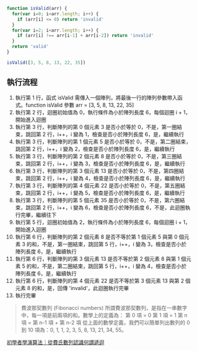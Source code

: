 ``` js
function isValid(arr) {
  for(var i=0; i<arr.length; i++) {
    if (arr[i] <= 0) return 'invalid'
  }
  for(var i=2; i<arr.length; i++) {
    if (arr[i] !== arr[i-1] + arr[i-2]) return 'invalid'
  }
  return 'valid'
}

isValid([3, 5, 8, 13, 22, 35])
```

## 執行流程
1. 執行第 1 行，函式 isValid 需傳入一個陣列，將最後一行的陣列參數帶入函式。function isValid 參數 arr = [3, 5, 8, 13, 22, 35]
2. 執行第 2 行，迴圈初始值為 0，執行條件為小於陣列長度 6，每個迴圈 i + 1，開始進入迴圈
3. 執行第 3 行，判斷陣列的第 0 個元素 3 是否小於等於 0，不是，第一圈結束，跳回第 2 行，i++，i 變為 1，檢查是否小於陣列長度 6，是，繼續執行
4. 執行第 3 行，判斷陣列的第 1 個元素 5 是否小於等於 0，不是，第二圈結束，跳回第 2 行，i++，i 變為 2，檢查是否小於陣列長度 6，是，繼續執行
5. 執行第 3 行，判斷陣列的第 2 個元素 8 是否小於等於 0，不是，第三圈結束，跳回第 2 行，i++，i 變為 3，檢查是否小於陣列長度 6，是，繼續執行
6. 執行第 3 行，判斷陣列的第 3 個元素 13 是否小於等於 0，不是，第四圈結束，跳回第 2 行，i++，i 變為 4，檢查是否小於陣列長度 6，是，繼續執行
7. 執行第 3 行，判斷陣列的第 4 個元素 22 是否小於等於 0，不是，第五圈結束，跳回第 2 行，i++，i 變為 5，檢查是否小於陣列長度 6，是，繼續執行
8. 執行第 3 行，判斷陣列的第 5 個元素 35 是否小於等於 0，不是，第六圈結束，跳回第 2 行，i++，i 變為 6，檢查是否小於陣列長度 6，不是，此迴圈執行完畢，繼續往下
9. 執行第 5 行，迴圈初始值為 2，執行條件為小於陣列長度 6，每個迴圈 i + 1，開始進入迴圈
10. 執行第 6 行，判斷陣列的第 2 個元素 8 是否不等於第 1 個元素 5 與第 0 個元素 3 的和，不是，第一圈結束，跳回第 5 行，i++，i 變為 3，檢查是否小於陣列長度 6，是，繼續執行
11. 執行第 6 行，判斷陣列的第 3 個元素 13 是否不等於第 2 個元素 8 與第 1 個元素 5 的和，不是，第二圈結束，跳回第 5 行，i++，i 變為 4，檢查是否小於陣列長度 6，是，繼續執行
12. 執行第 6 行，判斷陣列的第 4 個元素 22 是否不等於第 3 個元素 13 與第 2 個元素 8 的和，是，回傳 'invalid'，此迴圈執行完畢
13. 執行完畢


> 費波那契數列 (Fibonacci numbers)
所謂費波那契數列，是指在一串數字中，每一項是前兩項的和。數學上的定義為：
第 0 項 = 0
第 1 項 = 1
第 n 項 = 第 n-1 項 + 第 n-2 項
從上面的數學定義，我們可以簡單列出數列的 0 到 10 項為：0, 1, 1, 2, 3, 5, 8, 13, 21, 34, 55。

[初學者學演算法｜從費氏數列認識何謂遞迴](https://medium.com/appworks-school/%E5%88%9D%E5%AD%B8%E8%80%85%E5%AD%B8%E6%BC%94%E7%AE%97%E6%B3%95-%E5%BE%9E%E8%B2%BB%E6%B0%8F%E6%95%B8%E5%88%97%E8%AA%8D%E8%AD%98%E4%BD%95%E8%AC%82%E9%81%9E%E8%BF%B4-dea15d2808a3)